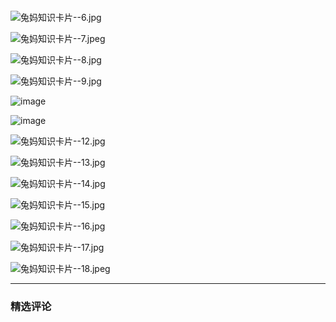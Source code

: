<p data-nodeid="46471" class=""><img src="https://s0.lgstatic.com/i/image/M00/11/A0/Ciqc1F7MjH-AaVTaADLuiysIkSY761.png" alt="" data-nodeid="46489"></p>
<p data-nodeid="46472"><img src="https://s0.lgstatic.com/i/image/M00/12/FA/Ciqc1F7OUA2Ab2JZAAPxn8QKmvs571.jpg" alt="" data-nodeid="46491"></p>
<p data-nodeid="46473"><img src="https://s0.lgstatic.com/i/image/M00/14/7E/CgqCHl7Q4yKAaxKIAAcMLnuT2JM342.jpg" alt="" data-nodeid="46493"></p>
<p data-nodeid="46474"><img src="https://s0.lgstatic.com/i/image/M00/15/FA/Ciqc1F7UzSaAbxJ4AAV7SuV2-7U380.jpg" alt="" data-nodeid="46495"></p>
<p data-nodeid="46475"><img src="https://s0.lgstatic.com/i/image/M00/17/CF/Ciqc1F7XhjSAYetSAATEUlDLQBg678.jpg" alt="" data-nodeid="46497"></p>
<p data-nodeid="46476"><img src="https://s0.lgstatic.com/i/image/M00/1D/DF/Ciqc1F7i-M2ALyRaAAdIVJJdwYE835.jpg" alt="兔妈知识卡片--6.jpg" data-nodeid="46500"></p>
<p data-nodeid="46477"><img src="https://s0.lgstatic.com/i/image/M00/1A/D9/Ciqc1F7d5bSAOq4YABeVc3xZpx448.jpeg" alt="兔妈知识卡片--7.jpeg" data-nodeid="46503"></p>
<p data-nodeid="46478"><img src="https://s0.lgstatic.com/i/image/M00/1C/B9/CgqCHl7grQWAXbW8AAgAY9QIPu0536.jpg" alt="兔妈知识卡片--8.jpg" data-nodeid="46506"></p>
<p data-nodeid="46479"><img src="https://s0.lgstatic.com/i/image/M00/1E/01/Ciqc1F7jIHCAD9P7AAWMFJsbK1U814.jpg" alt="兔妈知识卡片--9.jpg" data-nodeid="46509"></p>
<p data-nodeid="46480"><img src="https://s0.lgstatic.com/i/image/M00/1F/D5/Ciqc1F7nVWuABw2pABmKZuOAGLU05.jpeg" alt="image" data-nodeid="46512"></p>
<p data-nodeid="46481"><img src="https://s0.lgstatic.com/i/image/M00/21/36/CgqCHl7p1OCAQccVAAPG32IVfxo627.jpg" alt="image" data-nodeid="46515"></p>
<p data-nodeid="46482"><img src="https://s0.lgstatic.com/i/image/M00/22/EE/Ciqc1F7sjL6ADWtXAArKJPhIKKE276.jpg" alt="兔妈知识卡片--12.jpg" data-nodeid="46518"></p>
<p data-nodeid="46483"><img src="https://s0.lgstatic.com/i/image/M00/25/AA/Ciqc1F7wkcSAFLsDAAWifb29LOM603.jpg" alt="兔妈知识卡片--13.jpg" data-nodeid="46521"></p>
<p data-nodeid="46484"><img src="https://s0.lgstatic.com/i/image/M00/26/EA/Ciqc1F7zNoqAchn6AAbhqiPsgpY534.jpg" alt="兔妈知识卡片--14.jpg" data-nodeid="46524"></p>
<p data-nodeid="46485"><img src="https://s0.lgstatic.com/i/image/M00/27/71/CgqCHl714wKARGUuAAejtEe20no011.jpg" alt="兔妈知识卡片--15.jpg" data-nodeid="46527"></p>
<p data-nodeid="46486"><img src="https://s0.lgstatic.com/i/image/M00/29/03/Ciqc1F75xKqAJxgDAAfBSwWrzMA641.jpg" alt="兔妈知识卡片--16.jpg" data-nodeid="46530"></p>
<p data-nodeid="46857"><img src="https://s0.lgstatic.com/i/image/M00/2A/65/Ciqc1F78VWqALEHjAAS2Sp3zGs8798.jpg" alt="兔妈知识卡片--17.jpg" data-nodeid="46861"></p>
<p data-nodeid="46858" class="te-preview-highlight"><img src="https://s0.lgstatic.com/i/image/M00/2B/DF/CgqCHl7_EI2AftvcACLWJEL9XT071.jpeg" alt="兔妈知识卡片--18.jpeg" data-nodeid="46864"></p>

---

### 精选评论


